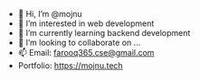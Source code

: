 - 👋 Hi, I’m @mojnu
- 👀 I’m interested in web development
- 🌱 I’m currently learning backend development
- 💞️ I’m looking to collaborate on ...
- 📫 Email: farooq365.cse@gmail.com
- Portfolio: https://mojnu.tech

<!---
farooq365/farooq365 is a ✨ special ✨ repository because its `README.md` (this file) appears on your GitHub profile.
You can click the Preview link to take a look at your changes.
--->
